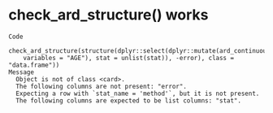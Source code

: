 # check_ard_structure() works

    Code
      check_ard_structure(structure(dplyr::select(dplyr::mutate(ard_continuous(ADSL,
        variables = "AGE"), stat = unlist(stat)), -error), class = "data.frame"))
    Message
      Object is not of class <card>.
      The following columns are not present: "error".
      Expecting a row with `stat_name = 'method'`, but it is not present.
      The following columns are expected to be list columns: "stat".


